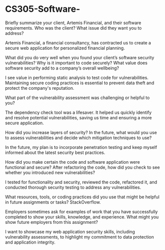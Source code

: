 # CS305-Software-
Briefly summarize your client, Artemis Financial, and their software requirements. Who was the client? What issue did they want you to address? 

Artemis Financial, a financial consultancy, has contracted us to create a secure web application for personalized financial planning.

What did you do very well when you found your client’s software security vulnerabilities? Why is it important to code securely? What value does software security add to a company’s overall wellbeing?

 I see value in performing static analysis to test code for vulnerabilities. Maintaining secure coding practices is essential to prevent data theft and protect the company's reputation.
 
What part of the vulnerability assessment was challenging or helpful to you?

 The dependency check tool was a lifesaver. It helped us quickly identify and resolve potential vulnerabilities, saving us time and ensuring a more secure application.
 
How did you increase layers of security? In the future, what would you use to assess vulnerabilities and decide which mitigation techniques to use?  

In the future, my plan is to incorporate penetration testing and keep myself informed about the latest security best practices.

How did you make certain the code and software application were functional and secure? After refactoring the code, how did you check to see whether you introduced new vulnerabilities?

 I tested for functionality and security, reviewed the code, refactored it, and conducted thorough security testing to address any vulnerabilities.
 
What resources, tools, or coding practices did you use that might be helpful in future assignments or tasks? StackOverflow.

Employers sometimes ask for examples of work that you have successfully completed to show your skills, knowledge, and experience. What might you show future employers from this assignment? 

I want to showcase my web application security skills, including vulnerability assessments, to highlight my commitment to data protection and application integrity.
